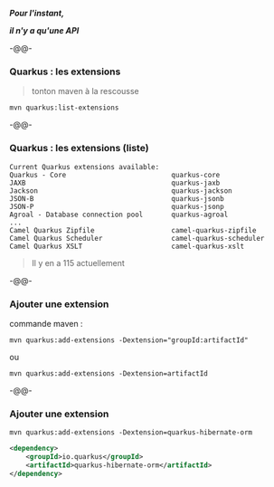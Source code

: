 ***Pour l'instant,***

***il n'y a qu'une API***

-@@-

### Quarkus : les extensions

> tonton maven à la rescousse

```shell
mvn quarkus:list-extensions
```

-@@-

### Quarkus : les extensions (liste)

```maven
Current Quarkus extensions available:
Quarkus - Core                          quarkus-core
JAXB                                    quarkus-jaxb
Jackson                                 quarkus-jackson
JSON-B                                  quarkus-jsonb
JSON-P                                  quarkus-jsonp
Agroal - Database connection pool       quarkus-agroal
...
Camel Quarkus Zipfile                   camel-quarkus-zipfile
Camel Quarkus Scheduler                 camel-quarkus-scheduler
Camel Quarkus XSLT                      camel-quarkus-xslt
```
> Il y en a 115 actuellement

-@@-

### Ajouter une extension

commande maven : 

```shell
mvn quarkus:add-extensions -Dextension="groupId:artifactId"
```
ou
```shell
mvn quarkus:add-extensions -Dextension=artifactId
```

-@@-

### Ajouter une extension

```shell
mvn quarkus:add-extensions -Dextension=quarkus-hibernate-orm
```

```xml
<dependency>
    <groupId>io.quarkus</groupId>
    <artifactId>quarkus-hibernate-orm</artifactId>
</dependency>
```
